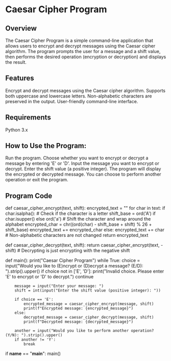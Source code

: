 # Caesar Cipher Program


## Overview

The Caesar Cipher Program is a simple command-line application that allows users to encrypt and decrypt messages using the Caesar cipher algorithm. The program prompts the user for a message and a shift value, then performs the desired operation (encryption or decryption) and displays the result.

## Features

Encrypt and decrypt messages using the Caesar cipher algorithm.
Supports both uppercase and lowercase letters.
Non-alphabetic characters are preserved in the output.
User-friendly command-line interface.


## Requirements
Python 3.x

## How to Use the Program:

Run the program.
Choose whether you want to encrypt or decrypt a message by entering 'E' or 'D'.
Input the message you want to encrypt or decrypt.
Enter the shift value (a positive integer).
The program will display the encrypted or decrypted message.
You can choose to perform another operation or exit the program.

## Program Code

def caesar_cipher_encrypt(text, shift):
    encrypted_text = ""
    for char in text:
        if char.isalpha():  # Check if the character is a letter
            shift_base = ord('A') if char.isupper() else ord('a')
            # Shift the character and wrap around the alphabet
            encrypted_char = chr((ord(char) - shift_base + shift) % 26 + shift_base)
            encrypted_text += encrypted_char
        else:
            encrypted_text += char  # Non-alphabetic characters are not changed
    return encrypted_text

def caesar_cipher_decrypt(text, shift):
    return caesar_cipher_encrypt(text, -shift)  # Decrypting is just encrypting with the negative shift

def main():
    print("Caesar Cipher Program")
    while True:
        choice = input("Would you like to (E)ncrypt or (D)ecrypt a message? (E/D): ").strip().upper()
        if choice not in ['E', 'D']:
            print("Invalid choice. Please enter 'E' to encrypt or 'D' to decrypt.")
            continue
        
        message = input("Enter your message: ")
        shift = int(input("Enter the shift value (positive integer): "))
        
        if choice == 'E':
            encrypted_message = caesar_cipher_encrypt(message, shift)
            print(f"Encrypted message: {encrypted_message}")
        else:
            decrypted_message = caesar_cipher_decrypt(message, shift)
            print(f"Decrypted message: {decrypted_message}")
        
        another = input("Would you like to perform another operation? (Y/N): ").strip().upper()
        if another != 'Y':
            break

if __name__ == "__main__":
    main()



  

    
